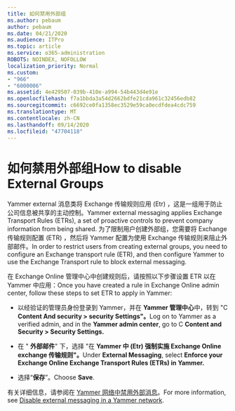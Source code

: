 ```yaml
---
title: 如何禁用外部组
ms.author: pebaum
author: pebaum
ms.date: 04/21/2020
ms.audience: ITPro
ms.topic: article
ms.service: o365-administration
ROBOTS: NOINDEX, NOFOLLOW
localization_priority: Normal
ms.custom:
- "966"
- "6000006"
ms.assetid: 4e429507-039b-410e-a994-54b443d4e91e
ms.openlocfilehash: f7a1bbda3a54d2662bdfe21cda961c32456edb82
ms.sourcegitcommit: c6692ce0fa1358ec3529e59ca0ecdfdea4cdc759
ms.translationtype: MT
ms.contentlocale: zh-CN
ms.lasthandoff: 09/14/2020
ms.locfileid: "47704118"
---
```

# <a name="how-to-disable-external-groups"></a><span data-ttu-id="e588b-102">如何禁用外部组</span><span class="sxs-lookup"><span data-stu-id="e588b-102">How to disable External Groups</span></span>

<span data-ttu-id="e588b-103">Yammer external 消息类将 Exchange 传输规则应用 (Etr) ，这是一组用于防止公司信息被共享的主动控制。</span><span class="sxs-lookup"><span data-stu-id="e588b-103">Yammer external messaging applies Exchange Transport Rules (ETRs), a set of proactive controls to prevent company information from being shared.</span></span> <span data-ttu-id="e588b-104">为了限制用户创建外部组，您需要将 Exchange 传输规则配置 (ETR) ，然后将 Yammer 配置为使用 Exchange 传输规则来阻止外部邮件。</span><span class="sxs-lookup"><span data-stu-id="e588b-104">In order to restrict users from creating external groups, you need to configure an Exchange transport rule (ETR), and then configure Yammer to use the Exchange Transport rule to block external messaging.</span></span>
  
<span data-ttu-id="e588b-105">在 Exchange Online 管理中心中创建规则后，请按照以下步骤设置 ETR 以在 Yammer 中应用：</span><span class="sxs-lookup"><span data-stu-id="e588b-105">Once you have created a rule in Exchange Online admin center, follow these steps to set ETR to apply in Yammer:</span></span>
  
- <span data-ttu-id="e588b-106">以经验证的管理员身份登录到 Yammer，并在 **Yammer 管理中心**中，转到 "C **Content And security \> security Settings"。**</span><span class="sxs-lookup"><span data-stu-id="e588b-106">Log on to Yammer as a verified admin, and in the **Yammer admin center**, go to C **Content and Security \> Security Settings.**</span></span>

- <span data-ttu-id="e588b-107">在 " **外部邮件**" 下，选择 "在 **Yammer 中 (Etr) 强制实施 Exchange Online exchange 传输规则"。**</span><span class="sxs-lookup"><span data-stu-id="e588b-107">Under **External Messaging**, select **Enforce your Exchange Online Exchange Transport Rules (ETRs) in Yammer.**</span></span>

- <span data-ttu-id="e588b-108">选择“**保存**”。</span><span class="sxs-lookup"><span data-stu-id="e588b-108">Choose **Save**.</span></span>

<span data-ttu-id="e588b-109">有关详细信息，请参阅在 [Yammer 网络中禁用外部消息](https://docs.microsoft.com/yammer/work-with-external-users/disable-external-messaging)。</span><span class="sxs-lookup"><span data-stu-id="e588b-109">For more information, see [Disable external messaging in a Yammer network](https://docs.microsoft.com/yammer/work-with-external-users/disable-external-messaging).</span></span>
  